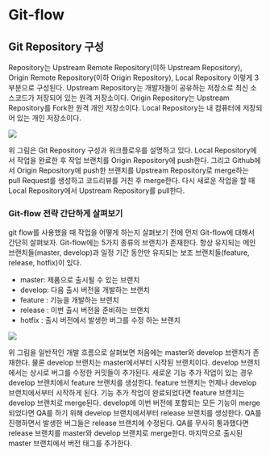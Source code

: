 # Git-flow

## Git Repository 구성

Repository는 Upstream Remote Repository(이하 Upstream Repository), Origin Remote Repository(이하 Origin Repository), Local Repository 이렇게 3부분으로 구성된다. Upstream Repository는 개발자들이 공유하는 저장소로 최신 소스코드가 저장되어 있는 원격 저장소이다. Origin Repository는 Upstream Repository를 Fork한 원격 개인 저장소이다. Local Repository는 내 컴퓨터에 저장되어 있는 개인 저장소이다.

<img src = "https://woowabros.github.io/img/2017-10-30/github-flow_repository_structure.png"/>

위 그림은 Git Repository 구성과 워크플로우를 설명하고 있다. Local Repository에서 작업을 완료한 후 작업 브랜치를 Origin Repository에 push한다. 그리고 Github에서 Origin Repository에 push한 브랜치를 Upstream Repository로 merge하는 pull Request를 생성하고 코드리뷰를 거친 후 merge한다. 다시 새로운 작업을 할 때 Local Repository에서 Upstream Repository를 pull한다.

### Git-flow 전략 간단하게 살펴보기

git flow를 사용했을 때 작업을 어떻게 하는지 살펴보기 전에 먼저 Git-flow에 대해서 간단히 살펴보자. Git-flow에는 5가지 종류의 브랜치가 존재한다. 항상 유지되는 메인 브랜치들(master, develop)과 일정 기간 동안만 유지되는 보조 브랜치들(feature, release, hotfix)이 있다.

- master: 제품으로 출시될 수 있는 브랜치
- develop: 다음 출시 버전을 개발하는 브랜치
- feature : 기능을 개발하는 브랜치
- release : 이번 출시 버전을 준비하는 브랜치
- hotfix : 출시 버전에서 발생한 버그를 수정 하는 브랜치

<img src = "https://woowabros.github.io/img/2017-10-30/git-flow_overall_graph.png"/>

위 그림을 일반적인 개발 흐름으로 살펴보면 처음에는 master와 develop 브랜치가 존재한다. 물론 develop 브랜치는 master에서부터 시작된 브랜치이다. develop 브랜치에서는 상시로 버그를 수정한 커밋들이 추가된다. 새로운 기능 추가 작업이 있는 경우 develop 브랜치에서 feature 브랜치를 생성한다. feature 브랜치는 언제나 develop 브랜치에서부터 시작하게 된다. 기능 추가 작업이 완료되었다면 feature 브랜치는 develop 브랜치로 merge된다. develop에 이번 버전에 포함되는 모든 기능이 merge 되었다면 QA를 하기 위해 develop 브랜치에서부터 release 브랜치를 생성한다. QA를 진행하면서 발생한 버그들은 release 브랜치에 수정된다. QA를 무사히 통과했다면 release 브랜치를 master와 develop 브랜치로 merge한다. 마지막으로 출시된 master 브랜치에서 버전 태그를 추가한다.